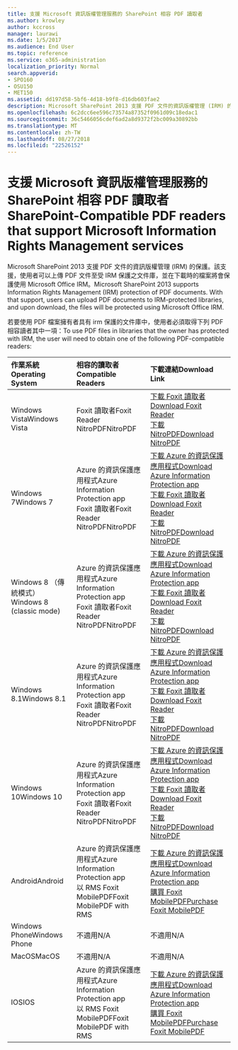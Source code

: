 ```yaml
---
title: 支援 Microsoft 資訊版權管理服務的 SharePoint 相容 PDF 讀取者
ms.author: krowley
author: kccross
manager: laurawi
ms.date: 1/5/2017
ms.audience: End User
ms.topic: reference
ms.service: o365-administration
localization_priority: Normal
search.appverid:
- SPO160
- OSU150
- MET150
ms.assetid: dd197d58-5bf6-4d18-b9f8-d16db603fae2
description: Microsoft SharePoint 2013 支援 PDF 文件的資訊版權管理 (IRM) 的保護。該支援，使用者可以上傳 PDF 文件至受 IRM 保護之文件庫，並在下載時的檔案將會保護使用 Microsoft Office IRM。
ms.openlocfilehash: 6c2dcc6ee596c73574a87352f0961d09c18edac1
ms.sourcegitcommit: 36c5466056cdef6ad2a8d9372f2bc009a30892bb
ms.translationtype: MT
ms.contentlocale: zh-TW
ms.lasthandoff: 08/27/2018
ms.locfileid: "22526152"
---
```

# <a name="sharepoint-compatible-pdf-readers-that-support-microsoft-information-rights-management-services"></a><span data-ttu-id="fe087-104">支援 Microsoft 資訊版權管理服務的 SharePoint 相容 PDF 讀取者</span><span class="sxs-lookup"><span data-stu-id="fe087-104">SharePoint-Compatible PDF readers that support Microsoft Information Rights Management services</span></span>

<span data-ttu-id="fe087-p102">Microsoft SharePoint 2013 支援 PDF 文件的資訊版權管理 (IRM) 的保護。該支援，使用者可以上傳 PDF 文件至受 IRM 保護之文件庫，並在下載時的檔案將會保護使用 Microsoft Office IRM。</span><span class="sxs-lookup"><span data-stu-id="fe087-p102">Microsoft SharePoint 2013 supports Information Rights Management (IRM) protection of PDF documents. With that support, users can upload PDF documents to IRM-protected libraries, and upon download, the files will be protected using Microsoft Office IRM.</span></span>
  
<span data-ttu-id="fe087-107">若要使用 PDF 檔案擁有者具有 irm 保護的文件庫中，使用者必須取得下列 PDF 相容讀者其中一項：</span><span class="sxs-lookup"><span data-stu-id="fe087-107">To use PDF files in libraries that the owner has protected with IRM, the user will need to obtain one of the following PDF-compatible readers:</span></span>
  
|<span data-ttu-id="fe087-108">**作業系統**</span><span class="sxs-lookup"><span data-stu-id="fe087-108">**Operating System**</span></span>|<span data-ttu-id="fe087-109">**相容的讀取者**</span><span class="sxs-lookup"><span data-stu-id="fe087-109">**Compatible Readers**</span></span>|<span data-ttu-id="fe087-110">**下載連結**</span><span class="sxs-lookup"><span data-stu-id="fe087-110">**Download Link**</span></span>|
|:-----|:-----|:-----|
|<span data-ttu-id="fe087-111">Windows Vista</span><span class="sxs-lookup"><span data-stu-id="fe087-111">Windows Vista</span></span>  <br/> |<span data-ttu-id="fe087-112">Foxit 讀取者</span><span class="sxs-lookup"><span data-stu-id="fe087-112">Foxit Reader</span></span>  <br/> <span data-ttu-id="fe087-113">NitroPDF</span><span class="sxs-lookup"><span data-stu-id="fe087-113">NitroPDF</span></span>  <br/> |[<span data-ttu-id="fe087-114">下載 Foxit 讀取者</span><span class="sxs-lookup"><span data-stu-id="fe087-114">Download Foxit Reader</span></span>](https://go.microsoft.com/fwlink/?linkid=253210) <br/> [<span data-ttu-id="fe087-115">下載 NitroPDF</span><span class="sxs-lookup"><span data-stu-id="fe087-115">Download NitroPDF</span></span>](https://www.gonitro.com/pdf-reader) <br/> |
|<span data-ttu-id="fe087-116">Windows 7</span><span class="sxs-lookup"><span data-stu-id="fe087-116">Windows 7</span></span>  <br/> |<span data-ttu-id="fe087-117">Azure 的資訊保護應用程式</span><span class="sxs-lookup"><span data-stu-id="fe087-117">Azure Information Protection app</span></span>  <br/> <span data-ttu-id="fe087-118">Foxit 讀取者</span><span class="sxs-lookup"><span data-stu-id="fe087-118">Foxit Reader</span></span>  <br/> <span data-ttu-id="fe087-119">NitroPDF</span><span class="sxs-lookup"><span data-stu-id="fe087-119">NitroPDF</span></span>  <br/> |[<span data-ttu-id="fe087-120">下載 Azure 的資訊保護應用程式</span><span class="sxs-lookup"><span data-stu-id="fe087-120">Download Azure Information Protection app</span></span>](https://go.microsoft.com/fwlink/?linkid=837797) <br/> [<span data-ttu-id="fe087-121">下載 Foxit 讀取者</span><span class="sxs-lookup"><span data-stu-id="fe087-121">Download Foxit Reader</span></span>](https://go.microsoft.com/fwlink/?linkid=253210) <br/> [<span data-ttu-id="fe087-122">下載 NitroPDF</span><span class="sxs-lookup"><span data-stu-id="fe087-122">Download NitroPDF</span></span>](https://www.gonitro.com/pdf-reader) <br/> |
|<span data-ttu-id="fe087-123">Windows 8 （傳統模式）</span><span class="sxs-lookup"><span data-stu-id="fe087-123">Windows 8 (classic mode)</span></span>  <br/> |<span data-ttu-id="fe087-124">Azure 的資訊保護應用程式</span><span class="sxs-lookup"><span data-stu-id="fe087-124">Azure Information Protection app</span></span>  <br/> <span data-ttu-id="fe087-125">Foxit 讀取者</span><span class="sxs-lookup"><span data-stu-id="fe087-125">Foxit Reader</span></span>  <br/> <span data-ttu-id="fe087-126">NitroPDF</span><span class="sxs-lookup"><span data-stu-id="fe087-126">NitroPDF</span></span>  <br/> |[<span data-ttu-id="fe087-127">下載 Azure 的資訊保護應用程式</span><span class="sxs-lookup"><span data-stu-id="fe087-127">Download Azure Information Protection app</span></span>](https://go.microsoft.com/fwlink/?linkid=837797) <br/> [<span data-ttu-id="fe087-128">下載 Foxit 讀取者</span><span class="sxs-lookup"><span data-stu-id="fe087-128">Download Foxit Reader</span></span>](https://go.microsoft.com/fwlink/?linkid=253210) <br/> [<span data-ttu-id="fe087-129">下載 NitroPDF</span><span class="sxs-lookup"><span data-stu-id="fe087-129">Download NitroPDF</span></span>](https://www.gonitro.com/pdf-reader) <br/> |
|<span data-ttu-id="fe087-130">Windows 8.1</span><span class="sxs-lookup"><span data-stu-id="fe087-130">Windows 8.1</span></span>  <br/> |<span data-ttu-id="fe087-131">Azure 的資訊保護應用程式</span><span class="sxs-lookup"><span data-stu-id="fe087-131">Azure Information Protection app</span></span>  <br/> <span data-ttu-id="fe087-132">Foxit 讀取者</span><span class="sxs-lookup"><span data-stu-id="fe087-132">Foxit Reader</span></span>  <br/> <span data-ttu-id="fe087-133">NitroPDF</span><span class="sxs-lookup"><span data-stu-id="fe087-133">NitroPDF</span></span>  <br/> |[<span data-ttu-id="fe087-134">下載 Azure 的資訊保護應用程式</span><span class="sxs-lookup"><span data-stu-id="fe087-134">Download Azure Information Protection app</span></span>](https://go.microsoft.com/fwlink/?linkid=837797) <br/> [<span data-ttu-id="fe087-135">下載 Foxit 讀取者</span><span class="sxs-lookup"><span data-stu-id="fe087-135">Download Foxit Reader</span></span>](https://go.microsoft.com/fwlink/?linkid=253210) <br/> [<span data-ttu-id="fe087-136">下載 NitroPDF</span><span class="sxs-lookup"><span data-stu-id="fe087-136">Download NitroPDF</span></span>](https://www.gonitro.com/pdf-reader) <br/> |
|<span data-ttu-id="fe087-137">Windows 10</span><span class="sxs-lookup"><span data-stu-id="fe087-137">Windows 10</span></span>  <br/> |<span data-ttu-id="fe087-138">Azure 的資訊保護應用程式</span><span class="sxs-lookup"><span data-stu-id="fe087-138">Azure Information Protection app</span></span>  <br/> <span data-ttu-id="fe087-139">Foxit 讀取者</span><span class="sxs-lookup"><span data-stu-id="fe087-139">Foxit Reader</span></span>  <br/> <span data-ttu-id="fe087-140">NitroPDF</span><span class="sxs-lookup"><span data-stu-id="fe087-140">NitroPDF</span></span>  <br/> |[<span data-ttu-id="fe087-141">下載 Azure 的資訊保護應用程式</span><span class="sxs-lookup"><span data-stu-id="fe087-141">Download Azure Information Protection app</span></span>](https://go.microsoft.com/fwlink/?linkid=837797) <br/> [<span data-ttu-id="fe087-142">下載 Foxit 讀取者</span><span class="sxs-lookup"><span data-stu-id="fe087-142">Download Foxit Reader</span></span>](https://go.microsoft.com/fwlink/?linkid=253210) <br/> [<span data-ttu-id="fe087-143">下載 NitroPDF</span><span class="sxs-lookup"><span data-stu-id="fe087-143">Download NitroPDF</span></span>](https://www.gonitro.com/pdf-reader) <br/> |
|<span data-ttu-id="fe087-144">Android</span><span class="sxs-lookup"><span data-stu-id="fe087-144">Android</span></span>  <br/> |<span data-ttu-id="fe087-145">Azure 的資訊保護應用程式</span><span class="sxs-lookup"><span data-stu-id="fe087-145">Azure Information Protection app</span></span>  <br/> <span data-ttu-id="fe087-146">以 RMS Foxit MobilePDF</span><span class="sxs-lookup"><span data-stu-id="fe087-146">Foxit MobilePDF with RMS</span></span>  <br/> |[<span data-ttu-id="fe087-147">下載 Azure 的資訊保護應用程式</span><span class="sxs-lookup"><span data-stu-id="fe087-147">Download Azure Information Protection app</span></span>](https://go.microsoft.com/fwlink/?linkid=836827) <br/> [<span data-ttu-id="fe087-148">購買 Foxit MobilePDF</span><span class="sxs-lookup"><span data-stu-id="fe087-148">Purchase Foxit MobilePDF</span></span>](https://play.google.com/store/apps/details?id=com.foxit.mobile.pdf.rms) <br/> |
|<span data-ttu-id="fe087-149">Windows Phone</span><span class="sxs-lookup"><span data-stu-id="fe087-149">Windows Phone</span></span>  <br/> |<span data-ttu-id="fe087-150">不適用</span><span class="sxs-lookup"><span data-stu-id="fe087-150">N/A</span></span>  <br/> |<span data-ttu-id="fe087-151">不適用</span><span class="sxs-lookup"><span data-stu-id="fe087-151">N/A</span></span>  <br/> |
|<span data-ttu-id="fe087-152">MacOS</span><span class="sxs-lookup"><span data-stu-id="fe087-152">MacOS</span></span>  <br/> |<span data-ttu-id="fe087-153">不適用</span><span class="sxs-lookup"><span data-stu-id="fe087-153">N/A</span></span>  <br/> |<span data-ttu-id="fe087-154">不適用</span><span class="sxs-lookup"><span data-stu-id="fe087-154">N/A</span></span>  <br/> |
|<span data-ttu-id="fe087-155">IOS</span><span class="sxs-lookup"><span data-stu-id="fe087-155">IOS</span></span>  <br/> |<span data-ttu-id="fe087-156">Azure 的資訊保護應用程式</span><span class="sxs-lookup"><span data-stu-id="fe087-156">Azure Information Protection app</span></span>  <br/> <span data-ttu-id="fe087-157">以 RMS Foxit MobilePDF</span><span class="sxs-lookup"><span data-stu-id="fe087-157">Foxit MobilePDF with RMS</span></span>  <br/> |[<span data-ttu-id="fe087-158">下載 Azure 的資訊保護應用程式</span><span class="sxs-lookup"><span data-stu-id="fe087-158">Download Azure Information Protection app</span></span>](https://go.microsoft.com/fwlink/?linkid=836828) <br/> [<span data-ttu-id="fe087-159">購買 Foxit MobilePDF</span><span class="sxs-lookup"><span data-stu-id="fe087-159">Purchase Foxit MobilePDF</span></span>](https://play.google.com/store/apps/details?id=com.foxit.mobile.pdf.rms) <br/> |
   

